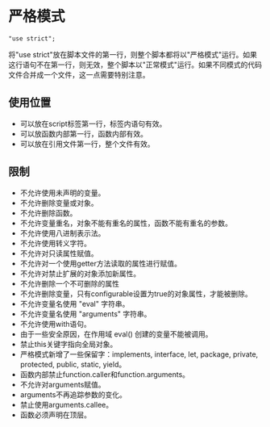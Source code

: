 # 严格模式

`"use strict";`

将"use strict"放在脚本文件的第一行，则整个脚本都将以"严格模式"运行。如果这行语句不在第一行，则无效，整个脚本以"正常模式"运行。如果不同模式的代码文件合并成一个文件，这一点需要特别注意。

## 使用位置

 - 可以放在script标签第一行，标签内语句有效。
 - 可以放函数内部第一行，函数内部有效。
 - 可以放在引用文件第一行，整个文件有效。

## 限制
 
 - 不允许使用未声明的变量。
 - 不允许删除变量或对象。
 - 不允许删除函数。
 - 不允许变量重名，对象不能有重名的属性，函数不能有重名的参数。
 - 不允许使用八进制表示法。
 - 不允许使用转义字符。
 - 不允许对只读属性赋值。
 - 不允许对一个使用getter方法读取的属性进行赋值。
 - 不允许对禁止扩展的对象添加新属性。
 - 不允许删除一个不可删除的属性
 - 不允许删除变量，只有configurable设置为true的对象属性，才能被删除。
 - 不允许变量名使用 "eval" 字符串。
 - 不允许变量名使用 "arguments" 字符串。
 - 不允许使用with语句。
 - 由于一些安全原因，在作用域 eval() 创建的变量不能被调用。
 - 禁止this关键字指向全局对象。
 - 严格模式新增了一些保留字：implements, interface, let, package, private, protected, public, static, yield。
 - 函数内部禁止function.caller和function.arguments。
 - 不允许对arguments赋值。
 - arguments不再追踪参数的变化。
 - 禁止使用arguments.callee。
 - 函数必须声明在顶层。

